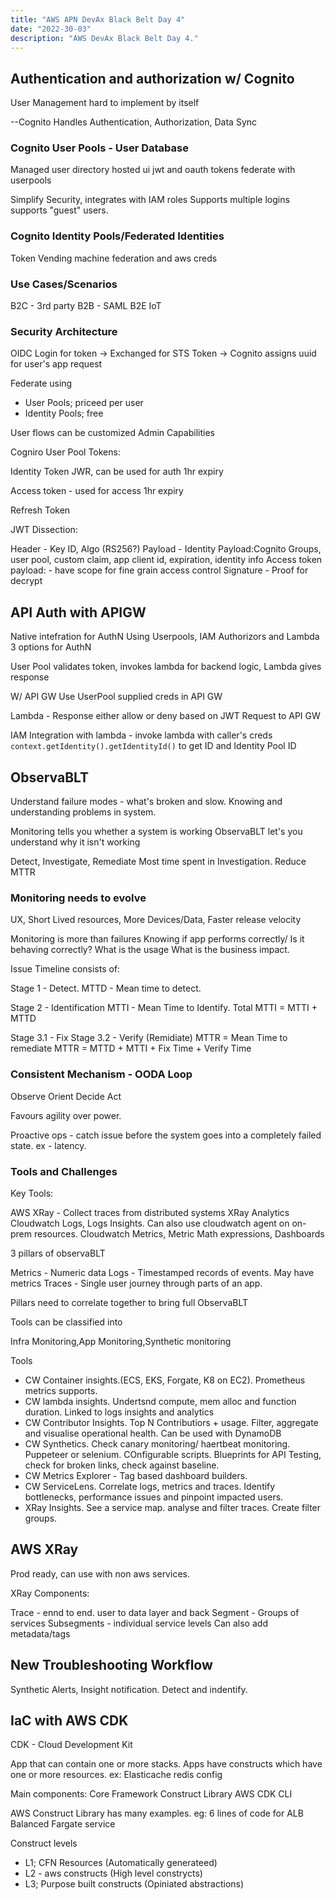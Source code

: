 ```yaml
---
title: "AWS APN DevAx Black Belt Day 4"
date: "2022-30-03"
description: "AWS DevAx Black Belt Day 4."
---
```


## Authentication and authorization w/ Cognito

User Management
hard to implement by itself

--Cognito
Handles Authentication, Authorization, Data Sync

### Cognito User Pools - User Database

Managed user directory
hosted ui
jwt and oauth tokens
federate with userpools

Simplify Security, integrates with IAM roles
Supports multiple logins
supports "guest" users.

### Cognito Identity Pools/Federated Identities

Token Vending machine
federation and aws creds

### Use Cases/Scenarios

B2C - 3rd party
B2B - SAML
B2E
IoT

### Security Architecture

OIDC Login for token -> Exchanged for STS Token -> Cognito assigns uuid for user's app request

Federate using

- User Pools; priceed per user
- Identity Pools; free

User flows can be customized
Admin Capabilities

Cogniro User Pool Tokens:

Identity Token
JWR, can be used for auth
1hr expiry

Access token - used for access
1hr expiry

Refresh Token

JWT Dissection:

Header - Key ID, Algo (RS256?)
Payload -
Identity Payload:Cognito Groups, user pool, custom claim, app client id, expiration, identity info
Access token payload: - have scope for fine grain access control
Signature - Proof for decrypt

## API Auth with APIGW

Native intefration for AuthN
Using Userpools, IAM Authorizors and Lambda
3 options for AuthN

User Pool validates token, invokes lambda for backend logic,
Lambda gives response

W/ API GW
Use UserPool supplied creds in API GW

Lambda - Response either allow or deny
based on JWT Request to API GW

IAM Integration with lambda - invoke lambda with caller's creds
`context.getIdentity().getIdentityId()` to get ID and Identity Pool ID

## ObservaBLT

Understand failure modes - what's broken and slow.
Knowing and understanding problems in system.

Monitoring tells you whether a system is working
ObservaBLT let's you understand why it isn't working

Detect, Investigate, Remediate
Most time spent in Investigation.
Reduce MTTR

### Monitoring needs to evolve

UX, Short Lived resources, More Devices/Data, Faster release velocity

Monitoring is more than failures
Knowing if app performs correctly/ Is it behaving correctly?
What is the usage
What is the business impact.

Issue Timeline consists of:

Stage 1 - Detect.
MTTD - Mean time to detect.

Stage 2 - Identification
MTTI - Mean Time to Identify.
Total MTTI = MTTI + MTTD

Stage 3.1 - Fix Stage 3.2 - Verify (Remidiate)
MTTR = Mean Time to remediate
MTTR = MTTD + MTTI + Fix Time +  Verify Time

### Consistent Mechanism - OODA Loop

Observe
Orient
Decide
Act

Favours agility over power.

Proactive ops - catch issue before the system goes into a completely failed state.
ex - latency.

### Tools and Challenges

Key Tools:

AWS XRay - Collect traces from distributed systems
XRay Analytics
Cloudwatch Logs, Logs Insights. Can also use cloudwatch agent on on-prem resources.
Cloudwatch Metrics, Metric Math expressions, Dashboards

3 pillars of observaBLT

Metrics - Numeric data
Logs - Timestamped records of events. May have metrics
Traces - Single user journey through parts of an app.

Pillars need to correlate together to bring full ObservaBLT

Tools can be classified into

Infra Monitoring,App Monitoring,Synthetic monitoring

Tools

- CW Container insights.(ECS, EKS, Forgate, K8 on EC2). Prometheus metrics supports.
- CW lambda insights. Undertsnd compute, mem alloc and function duration. Linked to logs insights and analytics
- CW Contributor Insights. Top N Contributiors + usage. Filter, aggregate and visualise operational health. Can be used with DynamoDB
- CW Synthetics. Check canary monitoring/ haertbeat monitoring. Puppeteer or selenium. COnfigurable scripts. Blueprints for API Testing, check for broken links, check against baseline.
- CW Metrics Explorer - Tag based dashboard builders.
- CW ServiceLens. Correlate logs, metrics and traces. Identify bottlenecks, performance issues and pinpoint impacted users.
- XRay Insights. See a service map. analyse and filter traces. Create filter groups.

## AWS XRay

Prod ready, can use with non aws services.

XRay Components:

Trace - ennd to end. user to data layer and back
Segment - Groups of services
Subsegments - individual service levels
Can also add metadata/tags

## New Troubleshooting Workflow

Synthetic Alerts, Insight notification. Detect and indentify.

## IaC with AWS CDK

CDK - Cloud Development Kit

App that can contain one or more stacks.
Apps have constructs which have one or more resources. ex: Elasticache redis config

Main components:
Core Framework
Construct Library
AWS CDK CLI

AWS Construct Library has many examples.
eg: 6 lines of code for ALB Balanced Fargate service

Construct levels 

- L1; CFN Resources (Automatically generateed)
- L2 - aws constructs (High level constrycts)
- L3; Purpose built constructs (Opiniated abstractions)
